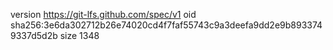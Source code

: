 version https://git-lfs.github.com/spec/v1
oid sha256:3e6da302712b26e74020cd4f7faf55743c9a3deefa9dd2e9b8933749337d5d2b
size 1348
